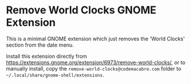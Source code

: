 # Remove World Clocks GNOME Extension

This is a minimal GNOME extension which just removes the 'World Clocks' section from the date menu.

Install this extension directly from https://extensions.gnome.org/extension/6973/remove-world-clocks/, or to manually install, copy the `remove-world-clocks@codemacabre.com` folder to `~/.local/share/gnome-shell/extensions`.
